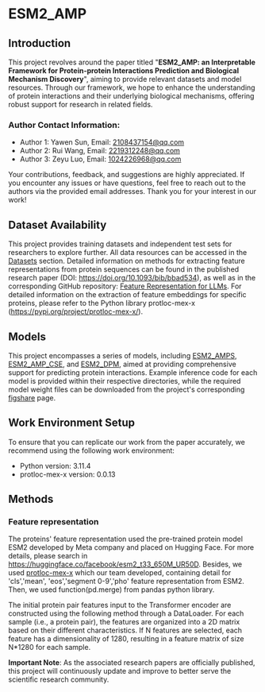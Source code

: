 

# ESM2_AMP

## Introduction

This project revolves around the paper titled "**ESM2_AMP: an Interpretable Framework for Protein-protein Interactions Prediction and Biological Mechanism Discovery**", aiming to provide relevant datasets and model resources. Through our framework, we hope to enhance the understanding of protein interactions and their underlying biological mechanisms, offering robust support for research in related fields.

### Author Contact Information:

- Author 1: Yawen Sun, Email: [2108437154@qq.com](mailto:2108437154@qq.com)
- Author 2: Rui Wang, Email: [2219312248@qq.com](mailto:2219312248@qq.com)
- Author 3: Zeyu Luo, Email: [1024226968@qq.com](mailto:1024226968@qq.com)

Your contributions, feedback, and suggestions are highly appreciated. If you encounter any issues or have questions, feel free to reach out to the authors via the provided email addresses. Thank you for your interest in our work!

## Dataset Availability

This project provides training datasets and independent test sets for researchers to explore further. All data resources can be accessed in the [Datasets](https://github.com/ywwy-qn/ESM2_AMP/tree/main/Datasets#dataset) section. Detailed information on methods for extracting feature representations from protein sequences can be found in the published research paper (DOI: https://doi.org/10.1093/bib/bbad534), as well as in the corresponding GitHub repository: [Feature Representation for LLMs](https://github.com/yujuan-zhang/feature-representation-for-LLMs?tab=readme-ov-file#feature-representation-model). For detailed information on the extraction of feature embeddings for specific proteins, please refer to the Python library protloc-mex-x (https://pypi.org/project/protloc-mex-x/).

## Models

This project encompasses a series of models, including [ESM2_AMPS](https://github.com/ywwy-qn/ESM2_AMP/tree/main/Models/ESM2_AMPS), [ESM2_AMP_CSE](https://github.com/ywwy-qn/ESM2_AMP/tree/main/Models/ESM2_AMP_CSE), and [ESM2_DPM](https://github.com/ywwy-qn/ESM2_AMP/tree/main/Models/ESM2_DPM), aimed at providing comprehensive support for predicting protein interactions. Example inference code for each model is provided within their respective directories, while the required model weight files can be downloaded from the project's corresponding [figshare](https://figshare.com/articles/dataset/ESM2_AMP/28378157) page.

## Work Environment Setup

To ensure that you can replicate our work from the paper accurately, we recommend using the following work environment:   
- Python version: 3.11.4
- protloc-mex-x version: 0.0.13

## Methods

### Feature representation
The proteins' feature representation used the pre-trained protein model ESM2 developed by Meta company and placed on Hugging Face. For more details, please search in https://huggingface.co/facebook/esm2_t33_650M_UR50D. Besides, we used [protloc-mex-x](https://pypi.org/project/protloc_mex_X/) which our team developed, containing detail for 'cls','mean', 'eos','segment 0-9','pho' feature representation from ESM2.
Then, we used function(pd.merge) from pandas python library.

The initial protein pair features input to the Transformer encoder are constructed using the following method through a DataLoader. For each sample (i.e., a protein pair), the features are organized into a 2D matrix based on their different characteristics. If N features are selected, each feature has a dimensionality of 1280, resulting in a feature matrix of size N*1280 for each sample.

**Important Note**: As the associated research papers are officially published, this project will continuously update and improve to better serve the scientific research community.
